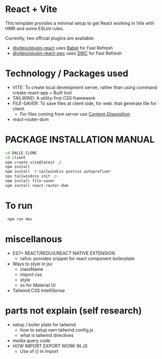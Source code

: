 # React + Vite

This template provides a minimal setup to get React working in Vite with HMR and some ESLint rules.

Currently, two official plugins are available:

- [@vitejs/plugin-react](https://github.com/vitejs/vite-plugin-react/blob/main/packages/plugin-react/README.md) uses [Babel](https://babeljs.io/) for Fast Refresh
- [@vitejs/plugin-react-swc](https://github.com/vitejs/vite-plugin-react-swc) uses [SWC](https://swc.rs/) for Fast Refresh

# Technology / Packages used

- VITE: To create local development server, rather than using command create-react-app + Built tool
- TAILWIND: A utility-first CSS framework
- FILE-SAVER: To save files at client side, for web. that generate file for client.
  - For files coming from server use [Content-Disposition](https://github.com/eligrey/FileSaver.js/wiki/Saving-a-remote-file#using-http-header)
- react-router-dom

# PACKAGE INSTALLATION MANUAL

```bash
cd DALLE_CLONE
cd client
npm create vite@latest ./
npm install
npm install -D tailwindcss postcss autoprefixer
npx tailwindcss init -p
npm install file-saver
npm install react-router-dom

```

# To run

```bash
 npm run dev
```

# miscellanous

- ES7+ REACT/REDUX/REACT-NATIVE EXTENSION
  - rafce: provides snippet for react component boilerplate
- Ways to style in jsx
  - className
  - import css
  - style
  - sx for Material UI
- Tailwind CSS IntelliSense

# parts not explain (self research)

- setup / boiler plate for tailwind
  - how to setup own tailwind.config.js
  - what is tailwind directives
- media query code
- HOW IMPORT EXPORT WORK IN JS
  - Use of {} in import
